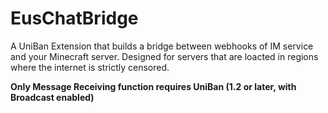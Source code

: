 # EusChatBridge
A UniBan Extension that builds a bridge between webhooks of IM service and your Minecraft server.
Designed for servers that are loacted in regions where the internet is strictly censored.

**Only Message Receiving function requires UniBan (1.2 or later, with Broadcast enabled)**
